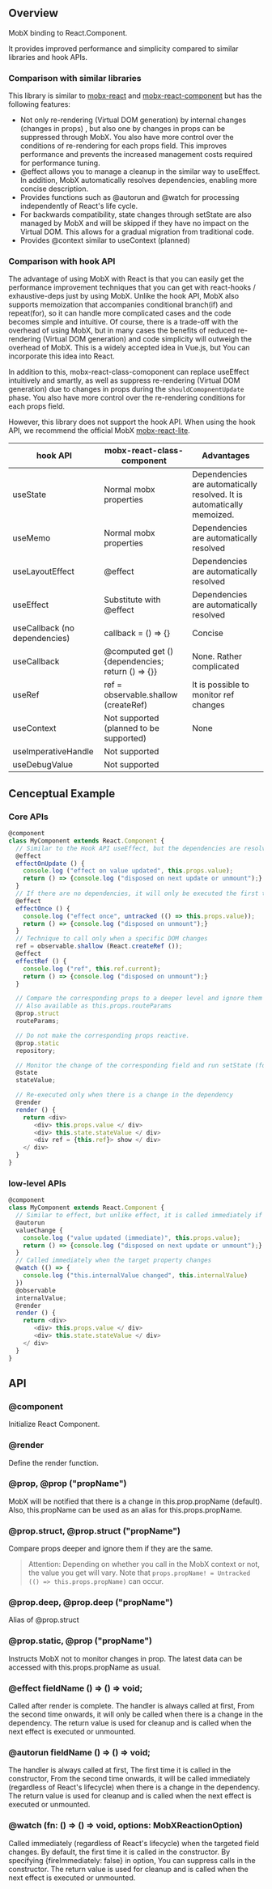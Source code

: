 ## Overview

MobX binding to React.Component.

It provides improved performance and simplicity compared to similar libraries and hook APIs.

### Comparison with similar libraries

This library is similar to [mobx-react](https://github.com/mobxjs/mobx/tree/main/packages/mobx-react) and [mobx-react-component](https://github.com/xaviergonz/mobx-react) but has the following features:

* Not only re-rendering (Virtual DOM generation) by internal changes (changes in props)  , but also one by changes in props can be suppressed through MobX. You also have more control over the conditions of re-rendering for each props field. This improves performance and prevents the increased management costs required for performance tuning.
* @effect allows you to manage a cleanup in the similar way to useEffect. In addition, MobX automatically resolves dependencies, enabling more concise description.
* Provides functions such as @autorun and @watch for processing independently of React's life cycle.
* For backwards compatibility, state changes through setState are also managed by MobX and will be skipped if they have no impact on the Virtual DOM. This allows for a gradual migration from traditional code.
* Provides @context similar to useContext (planned)

### Comparison with hook API

The advantage of using MobX with React is that you can easily get the performance improvement techniques that you can get with react-hooks / exhaustive-deps just by using MobX. Unlike the hook API, MobX also supports memoization that accompanies conditional branch(if) and repeat(for), so it can handle more complicated cases and the code becomes simple and intuitive. Of course, there is a trade-off with the overhead of using MobX, but in many cases the benefits of reduced re-rendering (Virtual DOM generation) and code simplicity will outweigh the overhead of MobX. This is a widely accepted idea in Vue.js, but You can incorporate this idea into React.

In addition to this, mobx-react-class-comoponent can replace useEffect intuitively and smartly, as well as suppress re-rendering (Virtual DOM generation) due to changes in props during the `shouldComopnentUpdate` phase. You also have more control over the re-rendering conditions for each props field.

However, this library does not support the hook API. When using the hook API, we recommend the official MobX [mobx-react-lite](https://github.com/mobxjs/mobx/tree/main/packages/mobx-react-lite).

hook API | mobx-react-class-component | Advantages |
| ---- | ---- | ---- |
| useState | Normal mobx properties | Dependencies are automatically resolved. It is automatically memoized. |
| useMemo | Normal mobx properties | Dependencies are automatically resolved |
| useLayoutEffect | @effect | Dependencies are automatically resolved |
| useEffect | Substitute with @effect | Dependencies are automatically resolved |
| useCallback (no dependencies) | callback = () => {} | Concise |
| useCallback | @computed get () {dependencies; return () => {}} | None. Rather complicated |
| useRef | ref = observable.shallow (createRef) | It is possible to monitor ref changes |
| useContext | Not supported (planned to be supported) | None |
| useImperativeHandle | Not supported | |
| useDebugValue | Not supported | |

## Cenceptual Example

### Core APIs

```js
@component
class MyComponent extends React.Component {
  // Similar to the Hook API useEffect, but the dependencies are resolved automatically.
  @effect
  effectOnUpdate () {
    console.log ("effect on value updated", this.props.value);
    return () => {console.log ("disposed on next update or unmount");}
  }
  // If there are no dependencies, it will only be executed the first time and will be destroyed at the end
  @effect
  effectOnce () {
    console.log ("effect once", untracked (() => this.props.value));
    return () => {console.log ("disposed on unmount");}
  }
  // Technique to call only when a specific DOM changes
  ref = observable.shallow (React.createRef ());
  @effect
  effectRef () {
    console.log ("ref", this.ref.current);
    return () => {console.log ("disposed on unmount");}
  }

  // Compare the corresponding props to a deeper level and ignore them if they are the same
  // Also available as this.props.routeParams
  @prop.struct
  routeParams;

  // Do not make the corresponding props reactive.
  @prop.static
  repository;

  // Monitor the change of the corresponding field and run setState (for backward compatibility)
  @state
  stateValue;

  // Re-executed only when there is a change in the dependency
  @render
  render () {
    return <div>
       <div> this.props.value </ div>
       <div> this.state.stateValue </ div>
       <div ref = {this.ref}> show </ div>
    </ div>
  }
}
```

### low-level APIs

```js
@component
class MyComponent extends React.Component {
  // Similar to effect, but unlike effect, it is called immediately if there is a change without waiting for rendering
  @autorun
  valueChange {
    console.log ("value updated (immediate)", this.props.value);
    return () => {console.log ("disposed on next update or unmount");}
  }
  // Called immediately when the target property changes
  @watch (() => {
    console.log ("this.internalValue changed", this.internalValue)
  })
  @observable
  internalValue;
  @render
  render () {
    return <div>
       <div> this.props.value </ div>
       <div> this.state.stateValue </ div>
    </ div>
  }
}
```

## API

### @component
Initialize React Component.

### @render
Define the render function.

### @prop, @prop ("propName")
MobX will be notified that there is a change in this.prop.propName (default). Also, this.propName can be used as an alias for this.props.propName.

### @prop.struct, @prop.struct ("propName")
Compare props deeper and ignore them if they are the same.

> Attention: 
> Depending on whether you call in the MobX context or not, the value you get will vary. Note that `props.propName! = Untracked (() => this.props.propName)` can occur.

### @prop.deep, @prop.deep ("propName")
Alias ​​of @prop.struct

### @prop.static, @prop ("propName")
Instructs MobX not to monitor changes in prop.
The latest data can be accessed with this.props.propName as usual.

### @effect fieldName () => () => void;
Called after render is complete.
The handler is always called at first,
From the second time onwards, it will only be called when there is a change in the dependency.
The return value is used for cleanup and is called when the next effect is executed or unmounted.

### @autorun fieldName () => () => void;
The handler is always called at first,
The first time it is called in the constructor,
From the second time onwards, it will be called immediately (regardless of React's lifecycle) when there is a change in the dependency.
The return value is used for cleanup and is called when the next effect is executed or unmounted.

### @watch (fn: () => () => void, options: MobXReactionOption)
Called immediately (regardless of React's lifecycle) when the targeted field changes.
By default, the first time it is called in the constructor.
By specifying {fireImmediately: false} in option,
You can suppress calls in the constructor.
The return value is used for cleanup and is called when the next effect is executed or unmounted.